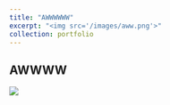 ```yaml
---
title: "AWWWWWW"
excerpt: "<img src='/images/aww.png'>"
collection: portfolio
---
```


## AWWWW

<img src='https://airuchen.github.io//images/aww.png'>